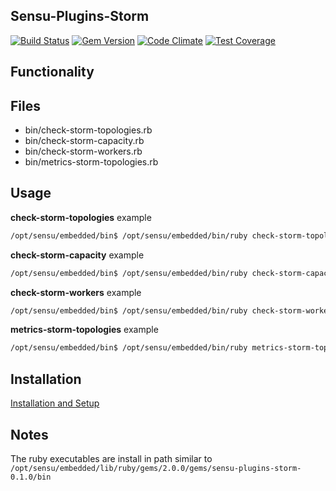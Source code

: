 ## Sensu-Plugins-Storm

[ ![Build Status](https://travis-ci.org/andyroyle/sensu-plugins-storm.svg?branch=master)](https://travis-ci.org/andyroyle/sensu-plugins-storm)
[![Gem Version](https://badge.fury.io/rb/sensu-plugins-storm.svg)](http://badge.fury.io/rb/sensu-plugins-storm)
[![Code Climate](https://codeclimate.com/github/andyroyle/sensu-plugins-storm/badges/gpa.svg)](https://codeclimate.com/github/andyroyle/sensu-plugins-storm)
[![Test Coverage](https://codeclimate.com/github/andyroyle/sensu-plugins-storm/badges/coverage.svg)](https://codeclimate.com/github/andyroyle/sensu-plugins-storm)

## Functionality

## Files
 * bin/check-storm-topologies.rb
 * bin/check-storm-capacity.rb
 * bin/check-storm-workers.rb
 * bin/metrics-storm-topologies.rb

## Usage

**check-storm-topologies** example
```bash
/opt/sensu/embedded/bin$ /opt/sensu/embedded/bin/ruby check-storm-topologies.rb --host=my-storm-cluster.com -s --user=admin --password=password --expect=1
```

**check-storm-capacity** example
```bash
/opt/sensu/embedded/bin$ /opt/sensu/embedded/bin/ruby check-storm-capacity.rb --host=my-storm-cluster.com -s --user=admin --password=password -w 1 -c 1.5
```

**check-storm-workers** example
```bash
/opt/sensu/embedded/bin$ /opt/sensu/embedded/bin/ruby check-storm-workers.rb --host=my-storm-cluster.com -s --user=admin --password=password -m 3 -w 4
```

**metrics-storm-topologies** example
```bash
/opt/sensu/embedded/bin$ /opt/sensu/embedded/bin/ruby metrics-storm-topologies.rb --host=my-storm-cluster.com -s --user=admin --password=password
```

## Installation

[Installation and Setup](http://sensu-plugins.io/docs/installation_instructions.html)

## Notes
The ruby executables are install in path similar to `/opt/sensu/embedded/lib/ruby/gems/2.0.0/gems/sensu-plugins-storm-0.1.0/bin`
